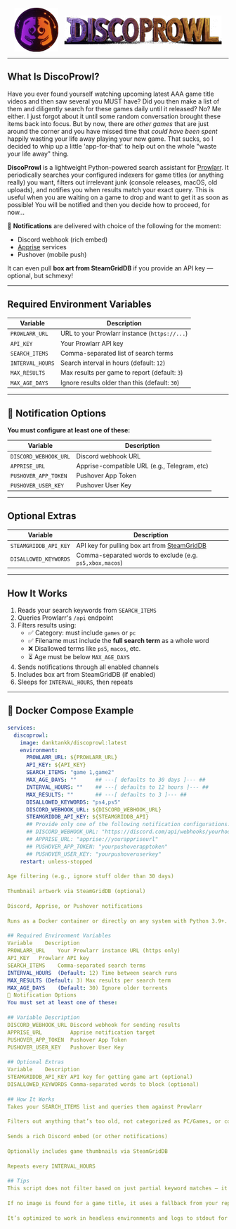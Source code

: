 <p align="center">
  <img src="https://raw.githubusercontent.com/danktankk/discoprowl/main/assets/logo-circular.png" alt="DiscoProwl Icon" height="100" style="vertical-align: middle;"/>
  <img src="https://raw.githubusercontent.com/danktankk/discoprowl/main/assets/logo-namer.png" alt="DiscoProwl Text" height="65" style="vertical-align: middle; margin-left: 10px;"/>
</p>



---

## What Is DiscoProwl?

Have you ever found yourself watching upcoming latest AAA game title videos and then saw several you MUST have?  Did you then make a list of them and diligently search for these games daily until it released? No?  Me either. I just forgot about it until some random conversation brought these items back into focus.  But by now, there are *other games* that are just around the corner and you have missed time that *could have been spent* happily wasting your life away playing your new game.  That sucks, so I decided to whip up a little 'app-for-that' to help out on the whole "waste your life away" thing.    

**DiscoProwl** is a lightweight Python-powered search assistant for [Prowlarr](https://github.com/Prowlarr/Prowlarr). It periodically searches your configured indexers for game titles (or anything really) you want, filters out irrelevant junk (console releases, macOS, old uploads), and notifies you when results match your exact query.  This is useful when you are waiting on a game to drop and want to get it as soon as possible!  You will be notified and then you decide how to proceed, for now...

💬 **Notifications** are delivered with choice of the following for the moment:
- Discord webhook (rich embed)
- [Apprise](https://github.com/caronc/apprise) services
- Pushover (mobile push)

It can even pull **box art from SteamGridDB** if you provide an API key — optional, but schmexy!

---

## Required Environment Variables

| Variable           | Description                                      |
|--------------------|--------------------------------------------------|
| `PROWLARR_URL`     | URL to your Prowlarr instance (`https://...`)    |
| `API_KEY`          | Your Prowlarr API key                             |
| `SEARCH_ITEMS`     | Comma-separated list of search terms              |
| `INTERVAL_HOURS`   | Search interval in hours (default: `12`)          |
| `MAX_RESULTS`      | Max results per game to report (default: `3`)    |
| `MAX_AGE_DAYS`     | Ignore results older than this (default: `30`)   |

---

## 🔔 Notification Options

**You must configure at least one of these:**

| Variable                | Description                                 |
|-------------------------|---------------------------------------------|
| `DISCORD_WEBHOOK_URL`   | Discord webhook URL                          |
| `APPRISE_URL`           | Apprise-compatible URL (e.g., Telegram, etc) |
| `PUSHOVER_APP_TOKEN`    | Pushover App Token                           |
| `PUSHOVER_USER_KEY`     | Pushover User Key                            |

---

## Optional Extras

| Variable                | Description                                                      |
|-------------------------|------------------------------------------------------------------|
| `STEAMGRIDDB_API_KEY`   | API key for pulling box art from [SteamGridDB](https://www.steamgriddb.com/) |
| `DISALLOWED_KEYWORDS`   | Comma-separated words to exclude (e.g. `ps5,xbox,macos`)         |

---

## How It Works

1. Reads your search keywords from `SEARCH_ITEMS`
2. Queries Prowlarr's `/api` endpoint
3. Filters results using:
   - ✅ Category: must include `games` or `pc`
   - ✅ Filename must include the **full search term** as a whole word
   - ❌ Disallowed terms like `ps5`, `macos`, etc.
   - ⏳ Age must be below `MAX_AGE_DAYS`
4. Sends notifications through all enabled channels
5. Includes box art from SteamGridDB (if enabled)
6. Sleeps for `INTERVAL_HOURS`, then repeats

---

## 🐳 Docker Compose Example

```yaml
services:
  discoprowl:
    image: danktankk/discoprowl:latest
    environment:
      PROWLARR_URL: ${PROWLARR_URL}
      API_KEY: ${API_KEY}
      SEARCH_ITEMS: "game 1,game2" 
      MAX_AGE_DAYS: ""      ## ---[ defaults to 30 days ]--- ##
      INTERVAL_HOURS: ""    ## ---[ defaults to 12 hours ]--- ##
      MAX_RESULTS: ""       ## ---[ defaults to 3 ]--- ##
      DISALLOWED_KEYWORDS: "ps4,ps5"
      DISCORD_WEBHOOK_URL: ${DISCORD_WEBHOOK_URL}
      STEAMGRIDDB_API_KEY: ${STEAMGRIDDB_API}
      ## Provide only one of the following notification configurations:
      ## DISCORD_WEBHOOK_URL: "https://discord.com/api/webhooks/yourhook"
      ## APPRISE_URL: "apprise://yourappriseurl"
      ## PUSHOVER_APP_TOKEN: "yourpushoverapptoken"
      ## PUSHOVER_USER_KEY: "yourpushoveruserkey"
    restart: unless-stopped

Age filtering (e.g., ignore stuff older than 30 days)

Thumbnail artwork via SteamGridDB (optional)

Discord, Apprise, or Pushover notifications

Runs as a Docker container or directly on any system with Python 3.9+.

## Required Environment Variables
Variable	Description
PROWLARR_URL	Your Prowlarr instance URL (https only)
API_KEY	  Prowlarr API key
SEARCH_ITEMS	Comma-separated search terms
INTERVAL_HOURS	(Default: 12) Time between search runs
MAX_RESULTS	(Default: 3) Max results per search term
MAX_AGE_DAYS	(Default: 30) Ignore older torrents
🔔 Notification Options
You must set at least one of these:

## Variable	Description
DISCORD_WEBHOOK_URL	Discord webhook for sending results
APPRISE_URL	        Apprise notification target
PUSHOVER_APP_TOKEN	Pushover App Token
PUSHOVER_USER_KEY	Pushover User Key

## Optional Extras
Variable	Description
STEAMGRIDDB_API_KEY	API key for getting game art (optional)
DISALLOWED_KEYWORDS	Comma-separated words to block (optional)

## How It Works
Takes your SEARCH_ITEMS list and queries them against Prowlarr

Filters out anything that’s too old, not categorized as PC/Games, or contains blacklisted keywords

Sends a rich Discord embed (or other notifications)

Optionally includes game thumbnails via SteamGridDB

Repeats every INTERVAL_HOURS

## Tips
This script does not filter based on just partial keyword matches — it uses whole-word boundary detection.

If no image is found for a game title, it uses a fallback from your repo.

It’s optimized to work in headless environments and logs to stdout for Docker logs -f.

